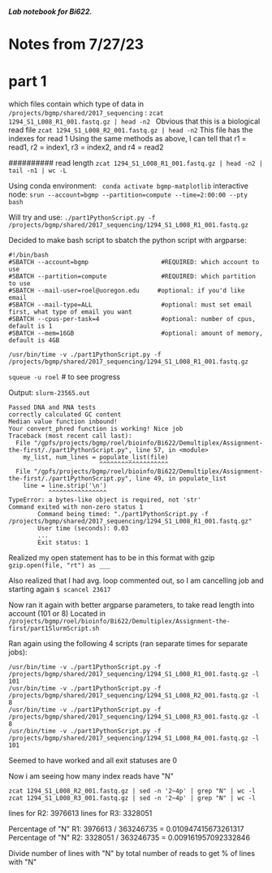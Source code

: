 ##### Lab notebook for Bi622. 
# Notes from 7/27/23
# part 1
which files contain which type of data in ```/projects/bgmp/shared/2017_sequencing``` :
```zcat 1294_S1_L008_R1_001.fastq.gz | head -n2 ```
Obvious that this is a biological read file
```zcat 1294_S1_L008_R2_001.fastq.gz | head -n2```
This file has the indexes for read 1
Using the same methods as above, I can tell that r1 = read1, r2 = index1, r3 = index2, and r4 = read2


##########
read length 
```zcat 1294_S1_L008_R1_001.fastq.gz | head -n2 | tail -n1 | wc -L```



Using conda environment:
``` conda activate bgmp-matplotlib```
interactive node:
```srun --account=bgmp --partition=compute --time=2:00:00 --pty bash```

Will try and use:
```./part1PythonScript.py -f /projects/bgmp/shared/2017_sequencing/1294_S1_L008_R1_001.fastq.gz```

Decided to make bash script to sbatch the python script with argparse:
```
#!/bin/bash
#SBATCH --account=bgmp                    #REQUIRED: which account to use
#SBATCH --partition=compute               #REQUIRED: which partition to use
#SBATCH --mail-user=roel@uoregon.edu     #optional: if you'd like email
#SBATCH --mail-type=ALL                   #optional: must set email first, what type of email you want
#SBATCH --cpus-per-task=4                 #optional: number of cpus, default is 1
#SBATCH --mem=16GB                        #optional: amount of memory, default is 4GB

/usr/bin/time -v ./part1PythonScript.py -f /projects/bgmp/shared/2017_sequencing/1294_S1_L008_R1_001.fastq.gz

```

```squeue -u roel``` # to see progress

Output: ```slurm-23565.out```
```
Passed DNA and RNA tests
correctly calculated GC content
Median value function inbound!
Your convert_phred function is working! Nice job
Traceback (most recent call last):
  File "/gpfs/projects/bgmp/roel/bioinfo/Bi622/Demultiplex/Assignment-the-first/./part1PythonScript.py", line 57, in <module>
    my_list, num_lines = populate_list(file)
                         ^^^^^^^^^^^^^^^^^^^
  File "/gpfs/projects/bgmp/roel/bioinfo/Bi622/Demultiplex/Assignment-the-first/./part1PythonScript.py", line 49, in populate_list
    line = line.strip('\n')
           ^^^^^^^^^^^^^^^^
TypeError: a bytes-like object is required, not 'str'
Command exited with non-zero status 1
        Command being timed: "./part1PythonScript.py -f /projects/bgmp/shared/2017_sequencing/1294_S1_L008_R1_001.fastq.gz"
        User time (seconds): 0.03
        ...
        Exit status: 1
```

Realized my open statement has to be in this format with gzip
```gzip.open(file, "rt") as ___```

Also realized that I had avg. loop commented out, so I am cancelling job and starting again
```$ scancel 23617```

Now ran it again with better argparse parameters, to take read length into account (101 or 8)
Located in ```/projects/bgmp/roel/bioinfo/Bi622/Demultiplex/Assignment-the-first/part1SlurmScript.sh```

Ran again using the following 4 scripts (ran separate times for separate jobs):
```
/usr/bin/time -v ./part1PythonScript.py -f /projects/bgmp/shared/2017_sequencing/1294_S1_L008_R1_001.fastq.gz -l 101
/usr/bin/time -v ./part1PythonScript.py -f /projects/bgmp/shared/2017_sequencing/1294_S1_L008_R2_001.fastq.gz -l 8
/usr/bin/time -v ./part1PythonScript.py -f /projects/bgmp/shared/2017_sequencing/1294_S1_L008_R3_001.fastq.gz -l 8
/usr/bin/time -v ./part1PythonScript.py -f /projects/bgmp/shared/2017_sequencing/1294_S1_L008_R4_001.fastq.gz -l 101
```
Seemed to have worked and all exit statuses are 0


Now i am seeing how many index reads have "N"
```
zcat 1294_S1_L008_R2_001.fastq.gz | sed -n '2~4p' | grep "N" | wc -l
zcat 1294_S1_L008_R3_001.fastq.gz | sed -n '2~4p' | grep "N" | wc -l
```
lines for R2: 3976613
lines for R3: 3328051

Percentage of "N" R1:  3976613 / 363246735 = 0.010947415673261317
Percentage of "N" R2: 3328051 / 363246735 = 0.009161957092332846


Divide number of lines with "N" by total number of reads to get % of lines with "N"